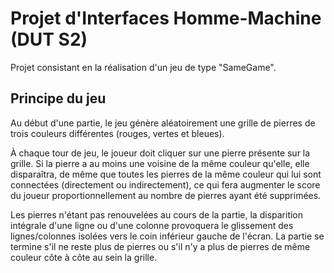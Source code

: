 # Projet d'Interfaces Homme-Machine (DUT S2)

Projet consistant en la réalisation d'un jeu de type "SameGame".

## Principe du jeu

Au début d'une partie, le jeu génère aléatoirement une grille de pierres de trois couleurs différentes (rouges, vertes et bleues). 

À chaque tour de jeu, le joueur doit cliquer sur une pierre présente sur la grille. Si la pierre a au moins une voisine de la même couleur qu'elle, elle disparaîtra, de même que toutes les pierres de la même couleur qui lui sont connectées (directement ou indirectement), ce qui fera augmenter le score du joueur proportionnellement au nombre de pierres ayant été supprimées. 

Les pierres n'étant pas renouvelées au cours de la partie, la disparition intégrale d'une ligne ou d'une colonne provoquera le glissement des lignes/colonnes isolées vers le coin inférieur gauche de l'écran. La partie se termine s'il ne reste plus de pierres ou s'il n'y a plus de pierres de même couleur côte à côte au sein la grille.
